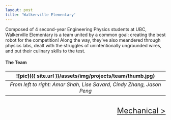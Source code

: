 ```yaml
---
layout: post
title: 'Walkerville Elementary'
---
```


Composed of 4 second-year Engineering Physics students at UBC, Walkerville Elementary is a team united by a common goal: creating the best robot for the competition! Along the way, they've also meandered through physics labs, dealt with the struggles of unintentionally ungrounded wires, and put their culinary skills to the test.

<!--check fun for image scaling example-->
#### The Team

|![pic]({{ site.url }}/assets/img/projects/team/thumb.jpg)|
|:--:|
|*From left to right: Amar Shah, Lise Savard, Cindy Zhang, Jason Peng*|

<br>

<!--Amar Shah [Github](#) [Linkedin](#) [Website](#)

Contributions: Digital IR filtering, Zipline Mechanism, CAD, Software

<br>

Lise Savard [Github](#) [Linkedin](#) [Website](#)

Contributions: Electrical Circuitry, Software

<br>

Cindy Zhang [Github](#) [Linkedin](#) [Website](#)

Contributions: Claws, CAD, software, website

<br>

Jason Peng [Github](#) [Linkedin](#) [Website](#)

Contributions: Drive train, Software, CAD, 3D printing

<br>
-->

<div style="text-align: right"> <font size="+2"><a href="{{ site.url }}/mechanical.html">Mechanical ></a></font> </div>
